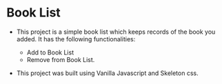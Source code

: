 # Book List
- This project is a simple book list which keeps records of the book you added. It has the following functionalities: 

  - Add to Book List
  - Remove from Book List.
 
- This project was built using Vanilla Javascript and Skeleton css.
